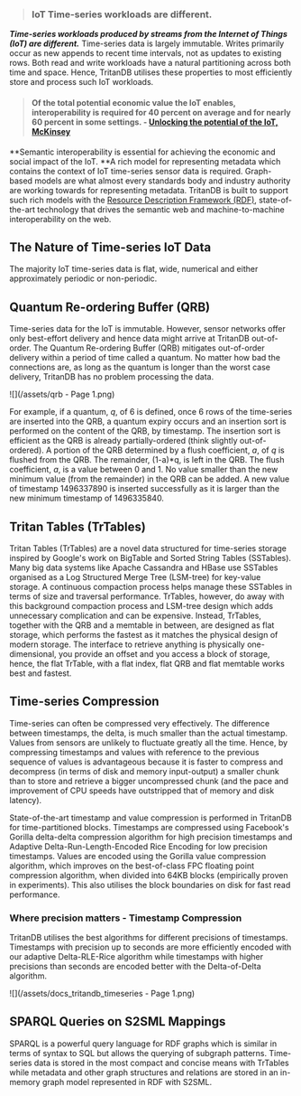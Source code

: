 > ### IoT Time-series workloads are different.

_**Time-series workloads produced by streams from the Internet of Things \(IoT\) are different.**_ Time-series data is largely immutable. Writes primarily occur as new appends to recent time intervals, not as updates to existing rows. Both read and write workloads have a natural partitioning across both time and space. Hence, TritanDB utilises these properties to most efficiently store and process such IoT workloads.

> #### Of the total potential economic value the IoT enables, interoperability is required for 40 percent on average and for nearly 60 percent in some settings. - [Unlocking the potential of the IoT, McKinsey](http://www.mckinsey.com/business-functions/digital-mckinsey/our-insights/the-internet-of-things-the-value-of-digitizing-the-physical-world)

**Semantic interoperability is essential for achieving the economic and social impact of the IoT. **A rich model for representing metadata which contains the context of IoT time-series sensor data is required. Graph-based models are what almost every standards body and industry authority are working towards for representing metadata. TritanDB is built to support such rich models with the [Resource Description Framework \(RDF\)](https://www.w3.org/RDF/), state-of-the-art technology that drives the semantic web and machine-to-machine interoperability on the web.

<!-- toc -->

## The Nature of Time-series IoT Data

The majority IoT time-series data is flat, wide, numerical and either approximately periodic or non-periodic.

## Quantum Re-ordering Buffer \(QRB\)

Time-series data for the IoT is immutable. However, sensor networks offer only best-effort delivery and hence data might arrive at TritanDB out-of-order. The Quantum Re-ordering Buffer \(QRB\) mitigates out-of-order delivery within a period of time called a quantum. No matter how bad the connections are, as long as the quantum is longer than the worst case delivery, TritanDB has no problem processing the data.

![](/assets/qrb - Page 1.png)

For example, if a quantum, _q_, of 6 is defined, once 6 rows of the time-series are inserted into the QRB, a quantum expiry occurs and an insertion sort is performed on the content of the QRB, by timestamp. The insertion sort is efficient as the QRB is already partially-ordered (think slightly out-of-ordered). A portion of the QRB determined by a flush coefficient, _a_, of _q_ is flushed from the QRB. The remainder, (1-a)*q, is left in the QRB. The flush coefficient, _a_, is a value between 0 and 1. No value smaller than the new minimum value (from the remainder) in the QRB can be added. A new value of timestamp 1496337890 is inserted successfully as it is larger than the new minimum timestamp of 1496335840.

## Tritan Tables \(TrTables\)

Tritan Tables \(TrTables\) are a novel data structured for time-series storage inspired by Google's work on BigTable and Sorted String Tables \(SSTables\). Many big data systems like Apache Cassandra and HBase use SSTables organised as a Log Structured Merge Tree \(LSM-tree\) for key-value storage. A continuous compaction process helps manage these SSTables in terms of size and traversal performance. TrTables, however, do away with this background compaction process and LSM-tree design which adds unnecessary complication and can be expensive. Instead, TrTables, together with the QRB and a memtable in between, are designed as flat storage, which performs the fastest as it matches the physical design of modern storage. The interface to retrieve anything is physically one-dimensional, you provide an offset and you access a block of storage, hence, the flat TrTable, with a flat index, flat QRB and flat memtable works best and fastest.

## Time-series Compression

Time-series can often be compressed very effectively. The difference between timestamps, the delta, is much smaller than the actual timestamp. Values from sensors are unlikely to fluctuate greatly all the time. Hence, by compressing timestamps and values with reference to the previous sequence of values is advantageous because it is faster to compress and decompress (in terms of disk and memory input-output) a smaller chunk than to store and retrieve a bigger uncompressed chunk (and the pace and improvement of CPU speeds have outstripped that of memory and disk latency).

State-of-the-art timestamp and value compression is performed in TritanDB for time-partitioned blocks. Timestamps are compressed using Facebook's Gorilla delta-delta compression algorithm for high precision timestamps and Adaptive Delta-Run-Length-Encoded Rice Encoding for low precision timestamps. Values are encoded using the Gorilla value compression algorithm, which improves on the best-of-class FPC floating point compression algorithm, when divided into 64KB blocks (empirically proven in experiments). This also utilises the block boundaries on disk for fast read performance.

### Where precision matters - Timestamp Compression

TritanDB utilises the best algorithms for different precisions of timestamps. Timestamps with precision up to seconds are more efficiently encoded with our adaptive Delta-RLE-Rice algorithm while timestamps with higher precisions than seconds are encoded better with the Delta-of-Delta algorithm.

![](/assets/docs_tritandb_timeseries - Page 1.png)

## SPARQL Queries on S2SML Mappings

SPARQL is a powerful query language for RDF graphs which is similar in terms of syntax to SQL but allows the querying of subgraph patterns. Time-series data is stored in the most compact and concise means with TrTables while metadata and other graph structures and relations are stored in an in-memory graph model represented in RDF with S2SML.

